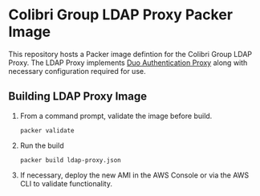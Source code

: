 # Colibri Group LDAP Proxy Packer Image

This repository hosts a Packer image defintion for the Colibri Group LDAP Proxy.  The LDAP Proxy implements [Duo Authentication Proxy](https://duo.com/docs/authproxy_reference) along with necessary configuration required for use.   

## Building LDAP Proxy Image

1.  From a command prompt, validate the image before build. 
    ```
    packer validate
    ```
1.  Run the build
    ```
    packer build ldap-proxy.json
    ```
1.  If necessary, deploy the new AMI in the AWS Console or via the AWS CLI to validate functionality. 
